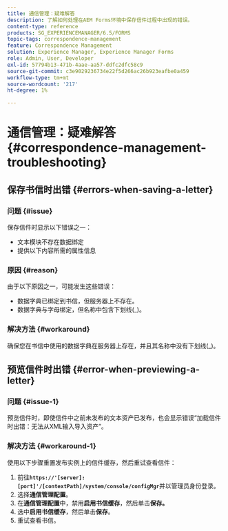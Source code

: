 ```yaml
---
title: 通信管理：疑难解答
description: 了解如何处理在AEM Forms环境中保存信件过程中出现的错误。
content-type: reference
products: SG_EXPERIENCEMANAGER/6.5/FORMS
topic-tags: correspondence-management
feature: Correspondence Management
solution: Experience Manager, Experience Manager Forms
role: Admin, User, Developer
exl-id: 57794b13-471b-4aae-aa57-ddfc2dfc58c9
source-git-commit: c3e9029236734e22f5d266ac26b923eafbe0a459
workflow-type: tm+mt
source-wordcount: '217'
ht-degree: 1%

---
```


# 通信管理：疑难解答 {#correspondence-management-troubleshooting}

## 保存书信时出错 {#errors-when-saving-a-letter}

### 问题 {#issue}

保存信件时显示以下错误之一：

* 文本模块不存在数据绑定
* 提供以下内容所需的属性信息

### 原因 {#reason}

由于以下原因之一，可能发生这些错误：

* 数据字典已绑定到书信，但服务器上不存在。
* 数据字典与字母绑定，但名称中包含下划线(_)。

### 解决方法 {#workaround}

确保您在书信中使用的数据字典在服务器上存在，并且其名称中没有下划线(_)。

## 预览信件时出错 {#error-when-previewing-a-letter}

### 问题 {#issue-1}

预览信件时，即使信件中之前未发布的文本资产已发布，也会显示错误“加载信件时出错：无法从XML输入导入资产”。

### 解决方法 {#workaround-1}

使用以下步骤重置发布实例上的信件缓存，然后重试查看信件：

1. 前往&#x200B;**`https://'[server]:[port]'/[contextPath]/system/console/configMgr`**&#x200B;并以管理员身份登录。
1. 选择&#x200B;**通信管理配置**。
1. 在&#x200B;**通信管理配置**&#x200B;中，禁用&#x200B;**启用书信缓存**，然后单击&#x200B;**保存。**
1. 选中&#x200B;**启用书信缓存**，然后单击&#x200B;**保存**。
1. 重试查看书信。
